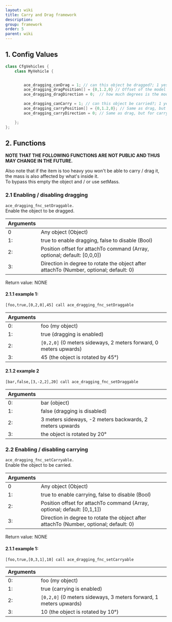```yaml
---
layout: wiki
title: Carry and Drag framework
description:
group: framework
order: 5
parent: wiki
---
```


## 1. Config Values

```c++
class CfgVehicles {
    class MyVehicle {


        ace_dragging_canDrag = 1; // can this object be dragged?; 1 yes, 0 no (0 default)
        ace_dragging_dragPosition[] = {0,1.2,0} // Offset of the model from the body while dragging, comparable to the offset in attachTo (It's the same actually)
        ace_dragging_dragDirection = 0;  // how much degrees is the model rotatated after dragging it (a global setDir after attachTo)

        ace_dragging_canCarry = 1; // can this object be carried?; 1 yes, 0 no (0 default)
        ace_dragging_carryPosition[] = {0,1.2,0}; // Same as drag, but for carrying objects
        ace_dragging_carryDirection = 0; // Same as drag, but for carrying objects

    };
};
```

## 2. Functions

**NOTE THAT THE FOLLOWING FUNCTIONS ARE NOT PUBLIC AND THUS MAY CHANGE IN THE FUTURE.**</br>


Also note that if the item is too heavy you won't be able to carry / drag it, the mass is also affected by what's inside it.</br>
To bypass this empty the object and / or use setMass.</br>

### 2.1 Enabling / disabling dragging

`ace_dragging_fnc_setDraggable.` </br>
Enable the object to be dragged. </br>

|   Arguments |          |
--------------| -------- |
0 |  Any object (Object)
1: | true to enable dragging, false to disable (Bool)
2:|  Position offset for attachTo command (Array, optional; default: [0,0,0])
3: | Direction in degree to rotate the object after attachTo (Number, optional; default: 0)
Return value: NONE </br>

#### 2.1.1 example 1:
```
[foo,true,[0,2,0],45] call ace_dragging_fnc_setDraggable
```
|   Arguments |          |
--------------| -------- |
0:|  foo (my object)
1:|  true (dragging is enabled)
2:| `[0,2,0]`  (0 meters sideways, 2 meters forward, 0 meters upwards)
3:|  45 (the object is rotated by 45°)

#### 2.1.2 example 2
```
[bar,false,[3,-2,2],20] call ace_dragging_fnc_setDraggable
```

|   Arguments |          |
--------------| -------- |
0:|  bar (object)
1:|  false (dragging is disabled)
2:|  3 meters sideways, -2 meters backwards, 2 meters upwards
3:|  the object is rotated by 20°

### 2.2 Enabling / disabling carrying
`ace_dragging_fnc_setCarryable.` </br>
Enable the object to be carried. </br>

|   Arguments |          |
--------------| -------- |
0 |  Any object (Object)
1:| true to enable carrying, false to disable (Bool)
2:| Position offset for attachTo command (Array, optional; default: [0,1,1])
3:| Direction in degree to rotate the object after attachTo (Number, optional; default: 0)
Return value: NONE </br>


#### 2.1.1 example 1:
```
[foo,true,[0,3,1],10] call ace_dragging_fnc_setCarryable
```
|   Arguments |          |
--------------| -------- |
0:|  foo (my object)
1:|  true (carrying is enabled)
2:| `[0,2,0]` (0 meters sideways, 3 meters forward, 1 meters upwards)
3:| 10 (the object is rotated by 10°)
